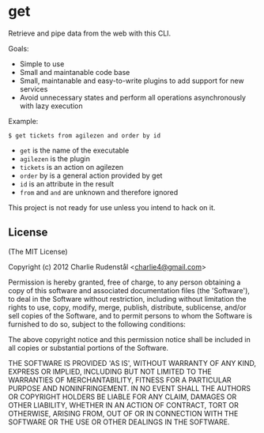 # get

Retrieve and pipe data from the web with this CLI.

Goals:
- Simple to use
- Small and maintanable code base
- Small, maintanable and easy-to-write plugins to add support for new services
- Avoid unnecessary states and perform all operations asynchronously with lazy execution 

Example:

    $ get tickets from agilezen and order by id

- `get` is the name of the executable
- `agilezen` is the plugin
- `tickets` is an action on agilezen
- `order` by is a general action provided by get
- `id` is an attribute in the result
- `from` and `and` are unknown and therefore ignored

This project is not ready for use unless you intend to hack on it.

## License 

(The MIT License)

Copyright (c) 2012 Charlie Rudenstål &lt;charlie4@gmail.com&gt;

Permission is hereby granted, free of charge, to any person obtaining
a copy of this software and associated documentation files (the
'Software'), to deal in the Software without restriction, including
without limitation the rights to use, copy, modify, merge, publish,
distribute, sublicense, and/or sell copies of the Software, and to
permit persons to whom the Software is furnished to do so, subject to
the following conditions:

The above copyright notice and this permission notice shall be
included in all copies or substantial portions of the Software.

THE SOFTWARE IS PROVIDED 'AS IS', WITHOUT WARRANTY OF ANY KIND,
EXPRESS OR IMPLIED, INCLUDING BUT NOT LIMITED TO THE WARRANTIES OF
MERCHANTABILITY, FITNESS FOR A PARTICULAR PURPOSE AND NONINFRINGEMENT.
IN NO EVENT SHALL THE AUTHORS OR COPYRIGHT HOLDERS BE LIABLE FOR ANY
CLAIM, DAMAGES OR OTHER LIABILITY, WHETHER IN AN ACTION OF CONTRACT,
TORT OR OTHERWISE, ARISING FROM, OUT OF OR IN CONNECTION WITH THE
SOFTWARE OR THE USE OR OTHER DEALINGS IN THE SOFTWARE.